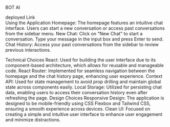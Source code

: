 BOT AI

deployed Link <br/>
Using the Application
Homepage: The homepage features an intuitive chat interface. Users can start a new conversation or access past conversations from the sidebar menu.
New Chat: Click on "New Chat" to start a conversation. Type your message in the input box and press Enter to send.
Chat History: Access your past conversations from the sidebar to review previous interactions.

Technical Choices
React: Used for building the user interface due to its component-based architecture, which allows for reusable and manageable code.
React Router: Implemented for seamless navigation between the homepage and the chat history page, enhancing user experience.
Context API: Used for state management to avoid prop drilling and maintain global state across components easily.
Local Storage: Utilized for persisting chat data, enabling users to access their conversation history even after refreshing the page.
Design Choices
Responsive Design: The application is designed to be mobile-friendly using CSS Flexbox and Tailwind CSS, ensuring a smooth experience across devices.
Clean UI: Focused on creating a simple and intuitive user interface to enhance user engagement and minimize distractions.